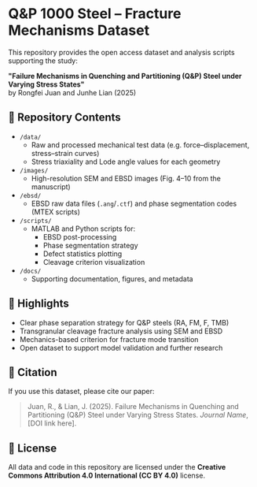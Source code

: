 # Q&P 1000 Steel – Fracture Mechanisms Dataset

This repository provides the open access dataset and analysis scripts supporting the study:

**"Failure Mechanisms in Quenching and Partitioning (Q&P) Steel under Varying Stress States"**  
by Rongfei Juan and Junhe Lian (2025)

## 📁 Repository Contents

- `/data/`
  - Raw and processed mechanical test data (e.g. force–displacement, stress–strain curves)
  - Stress triaxiality and Lode angle values for each geometry
- `/images/`
  - High-resolution SEM and EBSD images (Fig. 4–10 from the manuscript)
- `/ebsd/`
  - EBSD raw data files (`.ang`/`.ctf`) and phase segmentation codes (MTEX scripts)
- `/scripts/`
  - MATLAB and Python scripts for:
    - EBSD post-processing
    - Phase segmentation strategy
    - Defect statistics plotting
    - Cleavage criterion visualization
- `/docs/`
  - Supporting documentation, figures, and metadata

## 📌 Highlights

- Clear phase separation strategy for Q&P steels (RA, FM, F, TMB)
- Transgranular cleavage fracture analysis using SEM and EBSD
- Mechanics-based criterion for fracture mode transition
- Open dataset to support model validation and further research

## 📜 Citation

If you use this dataset, please cite our paper:

> Juan, R., & Lian, J. (2025). Failure Mechanisms in Quenching and Partitioning (Q&P) Steel under Varying Stress States. *Journal Name*, [DOI link here].

## 📄 License

All data and code in this repository are licensed under the **Creative Commons Attribution 4.0 International (CC BY 4.0)** license.
